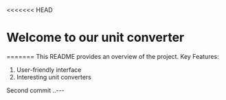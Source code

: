 <<<<<<< HEAD
# Welcome to our unit converter
=======
This README provides an overview of the project.
Key Features:
1. User-friendly interface
2. Interesting unit converters

Second commit
..---
